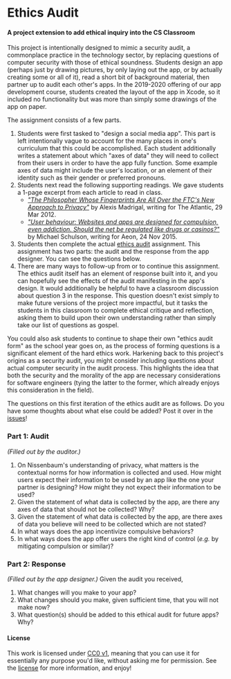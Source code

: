 # Ethics Audit
#### A project extension to add ethical inquiry into the CS Classroom

This project is intentionally designed to mimic a security audit, a commonplace practice in the technology sector, by replacing questions of computer security with those of ethical soundness. Students design an app (perhaps just by drawing pictures, by only laying out the app, or by actually creating some or all of it), read a short bit of background material, then partner up to audit each other's apps. In the 2019-2020 offering of our app development course, students created the layout of the app in Xcode, so it included no functionality but was more than simply some drawings of the app on paper.

The assignment consists of a few parts.
1. Students were first tasked to "design a social media app". This part is left intentionally vague to account for the many places in one's curriculum that this could be accomplished. Each student additionally writes a statement about which "axes of data" they will need to collect from their users in order to have the app fully function. Some example axes of data might include the user's location, or an element of their identity such as their gender or preferred pronouns.
1. Students next read the following supporting readings. We gave students a 1-page excerpt from each article to read in class.
    * _["The Philosopher Whose Fingerprints Are All Over the FTC's New Approach to Privacy"](https://www.theatlantic.com/technology/archive/2012/03/the-philosopher-whose-fingerprints-are-all-over-the-ftcs-new-approach-to-privacy/254365/)_ by Alexis Madrigal, writing for The Atlantic, 29 Mar 2012.
    * _["User behaviour: Websites and apps are designed for compulsion, even addiction. Should the net be regulated like drugs or casinos?"](https://aeon.co/essays/if-the-internet-is-addictive-why-don-t-we-regulate-it)_ by Michael Schulson, writing for Aeon, 24 Nov 2015.
1. Students then complete the actual [ethics audit](ethics_audit.pdf) assignment. This assignment has two parts: the audit and the response from the app designer. You can see the questions below.
1. There are many ways to follow-up from or to continue this assignment. The ethics audit itself has an element of response built into it, and you can hopefully see the effects of the audit manifesting in the app's design. It would additionally be helpful to have a classroom discussion about question 3 in the response. This question doesn't exist simply to make future versions of the project more impactful, but it tasks the students in this classroom to complete ethical critique and reflection, asking them to build upon their own understanding rather than simply take our list of questions as gospel.

You could also ask students to continue to shape their own "ethics audit form" as the school year goes on, as the process of forming questions is a significant element of the hard ethics work. Harkening back to this project's origins as a security audit, you might consider including questions about actual computer security in the audit process. This highlights the idea that both the security and the morality of the app are necessary considerations for software engineers (tying the latter to the former, which already enjoys this consideration in the field).

The questions on this first iteration of the ethics audit are as follows. Do you have some thoughts about what else could be added? Post it over in the [issues](https://github.com/nzufelt/ethics_audit_assignment/issues)!

### Part 1: Audit
_(Filled out by the auditor.)_
1. On Nissenbaum's understanding of privacy, what matters is the contextual norms for how information is collected and used. How might users expect their information to be used by an app like the one your partner is designing? How might they not expect their information to be used?
1. Given the statement of what data is collected by the app, are there any axes of data that should not be collected?  Why?
1. Given the statement of what data is collected by the app, are there axes of data you believe will need to be collected which are not stated?
1. In what ways does the app incentivize compulsive behaviors?
1. In what ways does the app offer users the right kind of control (_e.g._ by mitigating compulsion or similar)?

### Part 2: Response
_(Filled out by the app designer.)_ Given the audit you received,
1. What changes will you make to your app?
1. What changes should you make, given sufficient time, that you will not make now?
1. What question(s) should be added to this ethical audit for future apps?  Why?

#### License
This work is licensed under [CC0 v1](https://creativecommons.org/publicdomain/zero/1.0/), meaning that you can use it for essentially any purpose you'd like, without asking me for permission. See the [license](LICENSE) for more information, and enjoy!

